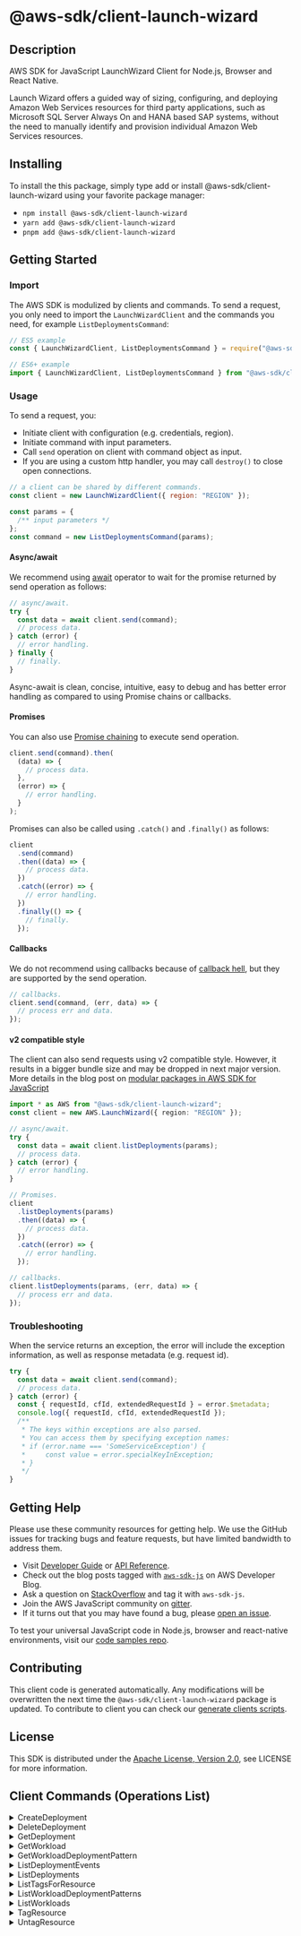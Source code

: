 <!-- generated file, do not edit directly -->

# @aws-sdk/client-launch-wizard

## Description

AWS SDK for JavaScript LaunchWizard Client for Node.js, Browser and React Native.

<p>Launch Wizard offers a guided way of sizing, configuring, and deploying Amazon Web Services resources for
third party applications, such as Microsoft SQL Server Always On and HANA based SAP
systems, without the need to manually identify and provision individual Amazon Web Services
resources.</p>

## Installing

To install the this package, simply type add or install @aws-sdk/client-launch-wizard
using your favorite package manager:

- `npm install @aws-sdk/client-launch-wizard`
- `yarn add @aws-sdk/client-launch-wizard`
- `pnpm add @aws-sdk/client-launch-wizard`

## Getting Started

### Import

The AWS SDK is modulized by clients and commands.
To send a request, you only need to import the `LaunchWizardClient` and
the commands you need, for example `ListDeploymentsCommand`:

```js
// ES5 example
const { LaunchWizardClient, ListDeploymentsCommand } = require("@aws-sdk/client-launch-wizard");
```

```ts
// ES6+ example
import { LaunchWizardClient, ListDeploymentsCommand } from "@aws-sdk/client-launch-wizard";
```

### Usage

To send a request, you:

- Initiate client with configuration (e.g. credentials, region).
- Initiate command with input parameters.
- Call `send` operation on client with command object as input.
- If you are using a custom http handler, you may call `destroy()` to close open connections.

```js
// a client can be shared by different commands.
const client = new LaunchWizardClient({ region: "REGION" });

const params = {
  /** input parameters */
};
const command = new ListDeploymentsCommand(params);
```

#### Async/await

We recommend using [await](https://developer.mozilla.org/en-US/docs/Web/JavaScript/Reference/Operators/await)
operator to wait for the promise returned by send operation as follows:

```js
// async/await.
try {
  const data = await client.send(command);
  // process data.
} catch (error) {
  // error handling.
} finally {
  // finally.
}
```

Async-await is clean, concise, intuitive, easy to debug and has better error handling
as compared to using Promise chains or callbacks.

#### Promises

You can also use [Promise chaining](https://developer.mozilla.org/en-US/docs/Web/JavaScript/Guide/Using_promises#chaining)
to execute send operation.

```js
client.send(command).then(
  (data) => {
    // process data.
  },
  (error) => {
    // error handling.
  }
);
```

Promises can also be called using `.catch()` and `.finally()` as follows:

```js
client
  .send(command)
  .then((data) => {
    // process data.
  })
  .catch((error) => {
    // error handling.
  })
  .finally(() => {
    // finally.
  });
```

#### Callbacks

We do not recommend using callbacks because of [callback hell](http://callbackhell.com/),
but they are supported by the send operation.

```js
// callbacks.
client.send(command, (err, data) => {
  // process err and data.
});
```

#### v2 compatible style

The client can also send requests using v2 compatible style.
However, it results in a bigger bundle size and may be dropped in next major version. More details in the blog post
on [modular packages in AWS SDK for JavaScript](https://aws.amazon.com/blogs/developer/modular-packages-in-aws-sdk-for-javascript/)

```ts
import * as AWS from "@aws-sdk/client-launch-wizard";
const client = new AWS.LaunchWizard({ region: "REGION" });

// async/await.
try {
  const data = await client.listDeployments(params);
  // process data.
} catch (error) {
  // error handling.
}

// Promises.
client
  .listDeployments(params)
  .then((data) => {
    // process data.
  })
  .catch((error) => {
    // error handling.
  });

// callbacks.
client.listDeployments(params, (err, data) => {
  // process err and data.
});
```

### Troubleshooting

When the service returns an exception, the error will include the exception information,
as well as response metadata (e.g. request id).

```js
try {
  const data = await client.send(command);
  // process data.
} catch (error) {
  const { requestId, cfId, extendedRequestId } = error.$metadata;
  console.log({ requestId, cfId, extendedRequestId });
  /**
   * The keys within exceptions are also parsed.
   * You can access them by specifying exception names:
   * if (error.name === 'SomeServiceException') {
   *     const value = error.specialKeyInException;
   * }
   */
}
```

## Getting Help

Please use these community resources for getting help.
We use the GitHub issues for tracking bugs and feature requests, but have limited bandwidth to address them.

- Visit [Developer Guide](https://docs.aws.amazon.com/sdk-for-javascript/v3/developer-guide/welcome.html)
  or [API Reference](https://docs.aws.amazon.com/AWSJavaScriptSDK/v3/latest/index.html).
- Check out the blog posts tagged with [`aws-sdk-js`](https://aws.amazon.com/blogs/developer/tag/aws-sdk-js/)
  on AWS Developer Blog.
- Ask a question on [StackOverflow](https://stackoverflow.com/questions/tagged/aws-sdk-js) and tag it with `aws-sdk-js`.
- Join the AWS JavaScript community on [gitter](https://gitter.im/aws/aws-sdk-js-v3).
- If it turns out that you may have found a bug, please [open an issue](https://github.com/aws/aws-sdk-js-v3/issues/new/choose).

To test your universal JavaScript code in Node.js, browser and react-native environments,
visit our [code samples repo](https://github.com/aws-samples/aws-sdk-js-tests).

## Contributing

This client code is generated automatically. Any modifications will be overwritten the next time the `@aws-sdk/client-launch-wizard` package is updated.
To contribute to client you can check our [generate clients scripts](https://github.com/aws/aws-sdk-js-v3/tree/main/scripts/generate-clients).

## License

This SDK is distributed under the
[Apache License, Version 2.0](http://www.apache.org/licenses/LICENSE-2.0),
see LICENSE for more information.

## Client Commands (Operations List)

<details>
<summary>
CreateDeployment
</summary>

[Command API Reference](https://docs.aws.amazon.com/AWSJavaScriptSDK/v3/latest/client/launch-wizard/command/CreateDeploymentCommand/) / [Input](https://docs.aws.amazon.com/AWSJavaScriptSDK/v3/latest/Package/-aws-sdk-client-launch-wizard/Interface/CreateDeploymentCommandInput/) / [Output](https://docs.aws.amazon.com/AWSJavaScriptSDK/v3/latest/Package/-aws-sdk-client-launch-wizard/Interface/CreateDeploymentCommandOutput/)

</details>
<details>
<summary>
DeleteDeployment
</summary>

[Command API Reference](https://docs.aws.amazon.com/AWSJavaScriptSDK/v3/latest/client/launch-wizard/command/DeleteDeploymentCommand/) / [Input](https://docs.aws.amazon.com/AWSJavaScriptSDK/v3/latest/Package/-aws-sdk-client-launch-wizard/Interface/DeleteDeploymentCommandInput/) / [Output](https://docs.aws.amazon.com/AWSJavaScriptSDK/v3/latest/Package/-aws-sdk-client-launch-wizard/Interface/DeleteDeploymentCommandOutput/)

</details>
<details>
<summary>
GetDeployment
</summary>

[Command API Reference](https://docs.aws.amazon.com/AWSJavaScriptSDK/v3/latest/client/launch-wizard/command/GetDeploymentCommand/) / [Input](https://docs.aws.amazon.com/AWSJavaScriptSDK/v3/latest/Package/-aws-sdk-client-launch-wizard/Interface/GetDeploymentCommandInput/) / [Output](https://docs.aws.amazon.com/AWSJavaScriptSDK/v3/latest/Package/-aws-sdk-client-launch-wizard/Interface/GetDeploymentCommandOutput/)

</details>
<details>
<summary>
GetWorkload
</summary>

[Command API Reference](https://docs.aws.amazon.com/AWSJavaScriptSDK/v3/latest/client/launch-wizard/command/GetWorkloadCommand/) / [Input](https://docs.aws.amazon.com/AWSJavaScriptSDK/v3/latest/Package/-aws-sdk-client-launch-wizard/Interface/GetWorkloadCommandInput/) / [Output](https://docs.aws.amazon.com/AWSJavaScriptSDK/v3/latest/Package/-aws-sdk-client-launch-wizard/Interface/GetWorkloadCommandOutput/)

</details>
<details>
<summary>
GetWorkloadDeploymentPattern
</summary>

[Command API Reference](https://docs.aws.amazon.com/AWSJavaScriptSDK/v3/latest/client/launch-wizard/command/GetWorkloadDeploymentPatternCommand/) / [Input](https://docs.aws.amazon.com/AWSJavaScriptSDK/v3/latest/Package/-aws-sdk-client-launch-wizard/Interface/GetWorkloadDeploymentPatternCommandInput/) / [Output](https://docs.aws.amazon.com/AWSJavaScriptSDK/v3/latest/Package/-aws-sdk-client-launch-wizard/Interface/GetWorkloadDeploymentPatternCommandOutput/)

</details>
<details>
<summary>
ListDeploymentEvents
</summary>

[Command API Reference](https://docs.aws.amazon.com/AWSJavaScriptSDK/v3/latest/client/launch-wizard/command/ListDeploymentEventsCommand/) / [Input](https://docs.aws.amazon.com/AWSJavaScriptSDK/v3/latest/Package/-aws-sdk-client-launch-wizard/Interface/ListDeploymentEventsCommandInput/) / [Output](https://docs.aws.amazon.com/AWSJavaScriptSDK/v3/latest/Package/-aws-sdk-client-launch-wizard/Interface/ListDeploymentEventsCommandOutput/)

</details>
<details>
<summary>
ListDeployments
</summary>

[Command API Reference](https://docs.aws.amazon.com/AWSJavaScriptSDK/v3/latest/client/launch-wizard/command/ListDeploymentsCommand/) / [Input](https://docs.aws.amazon.com/AWSJavaScriptSDK/v3/latest/Package/-aws-sdk-client-launch-wizard/Interface/ListDeploymentsCommandInput/) / [Output](https://docs.aws.amazon.com/AWSJavaScriptSDK/v3/latest/Package/-aws-sdk-client-launch-wizard/Interface/ListDeploymentsCommandOutput/)

</details>
<details>
<summary>
ListTagsForResource
</summary>

[Command API Reference](https://docs.aws.amazon.com/AWSJavaScriptSDK/v3/latest/client/launch-wizard/command/ListTagsForResourceCommand/) / [Input](https://docs.aws.amazon.com/AWSJavaScriptSDK/v3/latest/Package/-aws-sdk-client-launch-wizard/Interface/ListTagsForResourceCommandInput/) / [Output](https://docs.aws.amazon.com/AWSJavaScriptSDK/v3/latest/Package/-aws-sdk-client-launch-wizard/Interface/ListTagsForResourceCommandOutput/)

</details>
<details>
<summary>
ListWorkloadDeploymentPatterns
</summary>

[Command API Reference](https://docs.aws.amazon.com/AWSJavaScriptSDK/v3/latest/client/launch-wizard/command/ListWorkloadDeploymentPatternsCommand/) / [Input](https://docs.aws.amazon.com/AWSJavaScriptSDK/v3/latest/Package/-aws-sdk-client-launch-wizard/Interface/ListWorkloadDeploymentPatternsCommandInput/) / [Output](https://docs.aws.amazon.com/AWSJavaScriptSDK/v3/latest/Package/-aws-sdk-client-launch-wizard/Interface/ListWorkloadDeploymentPatternsCommandOutput/)

</details>
<details>
<summary>
ListWorkloads
</summary>

[Command API Reference](https://docs.aws.amazon.com/AWSJavaScriptSDK/v3/latest/client/launch-wizard/command/ListWorkloadsCommand/) / [Input](https://docs.aws.amazon.com/AWSJavaScriptSDK/v3/latest/Package/-aws-sdk-client-launch-wizard/Interface/ListWorkloadsCommandInput/) / [Output](https://docs.aws.amazon.com/AWSJavaScriptSDK/v3/latest/Package/-aws-sdk-client-launch-wizard/Interface/ListWorkloadsCommandOutput/)

</details>
<details>
<summary>
TagResource
</summary>

[Command API Reference](https://docs.aws.amazon.com/AWSJavaScriptSDK/v3/latest/client/launch-wizard/command/TagResourceCommand/) / [Input](https://docs.aws.amazon.com/AWSJavaScriptSDK/v3/latest/Package/-aws-sdk-client-launch-wizard/Interface/TagResourceCommandInput/) / [Output](https://docs.aws.amazon.com/AWSJavaScriptSDK/v3/latest/Package/-aws-sdk-client-launch-wizard/Interface/TagResourceCommandOutput/)

</details>
<details>
<summary>
UntagResource
</summary>

[Command API Reference](https://docs.aws.amazon.com/AWSJavaScriptSDK/v3/latest/client/launch-wizard/command/UntagResourceCommand/) / [Input](https://docs.aws.amazon.com/AWSJavaScriptSDK/v3/latest/Package/-aws-sdk-client-launch-wizard/Interface/UntagResourceCommandInput/) / [Output](https://docs.aws.amazon.com/AWSJavaScriptSDK/v3/latest/Package/-aws-sdk-client-launch-wizard/Interface/UntagResourceCommandOutput/)

</details>
